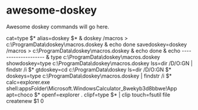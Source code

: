 # awesome-doskey
Awesome doskey commands will go here.

  cat=type $* 
  alias=doskey $* & doskey /macros > c:\ProgramData\doskey\macros.doskey & echo done
  savedoskey=doskey /macros > c:\ProgramData\doskey\macros.doskey & echo done & echo -------------------- & type c:\ProgramData\doskey\macros.doskey
  showdoskey=type c:\ProgramData\doskey\macros.doskey
  lss=dir /D/O:GN | findstr /i $*
  gtdoskey=cd c:\ProgramData\doskey
  ls=dir /D/O:GN $* 
  doskeys=type c:\ProgramData\doskey\macros.doskey | findstr /i $*
  calc=explorer.exe shell:appsFolder\Microsoft.WindowsCalculator_8wekyb3d8bbwe!App 
  apt=choco $* 
  openf=explorer . 
  clipf=type $* | clip 
  touch=fsutil file createnew $1 0 
